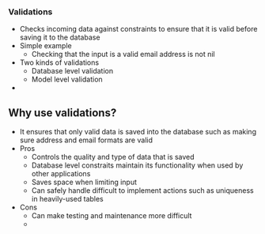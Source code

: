 ### Validations
* Checks incoming data against constraints to ensure that it is valid before saving it to the database
* Simple example
	* Checking that the input is a valid email address is not nil
* Two kinds of validations
	* Database level validation
	* Model level validation
* 

## Why use validations?
* It ensures that only valid data is saved into the database such as making sure address and email formats are valid
* Pros
	* Controls the quality and type of data that is saved
	* Database level constraits maintain its functionality when used by other applications
	* Saves space when limiting input
	* Can safely handle difficult to implement actions such as uniqueness in heavily-used tables
* Cons
	* Can make testing and maintenance more difficult
	* 
